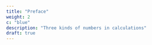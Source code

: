 ```yaml
---
title: "Preface"
weight: 2
c: "blue"
description: "Three kinds of numbers in calculations"
draft: true
---
```


<!-- 
Preface 
IN the study of history, the attention of the
drawn by a peculiar charm towards
those epochs, at which nations, after having
observer
is
secured their independence externally, strive
to obtain
an inward guarantee
by acquiring eminence
in every art of
for their
power,
and
as great in science
peace as they have already
Such an epoch was,
tained in the field of war.
in the
history of the
at-
Arabs, that of the Caliphs
AL MANSUR, HARUN AL RASHID, and AL
MAM UN,
the
illustrious
CHARLEMAGNE;
in the
is
of
which era,
to the public, a new
to the glory of
volume now offered
monument
contemporaries
endeavoured to be raised.
ABU ABDALLAH MOHAMMED BEN MUSA,
of
Khowarezm, who
face,
appears, from his pre-
it
wrote this Treatise at the
Caliph
AL
MAM UN,
was
command
for a long
time consi-
dered as the original inventor of Algebra.
ars olim
of the
' '
^MAHOMETE, Mosis Arabisjilio,
umsumsit=  etenim hujus
rei locuples testis
Hac
initi-
LEO-vi
(
)
words with
NARDUS PISANUS." Such
which HIERONYMUS CARDANUS commences
his
to
are the
which he frequently refers
the work here translated, in a manner to
Ars Magna,
in
leave no doubt of
its identity.
That he was not the inventor of the Art,
now
well established
but that he was the
;
Mohammedan who wrote upon
asserted
in
KHALFA,
initial
*
I
Oriental
several
indebted
treatise
TAV FLUEGEL of Dresden,
from
this
part of
for a
my
^f^\ i_vX
be found
HAJI
us,* and
friend
Mr. Gus-
most interesting extract
HAJI KHALFA'S work.
nuscript copies of the
first
work, cites the
now before
the kindness of
to
to
writers.
in his bibliographical
words of the
am
it, is
is
Complete ma-
are very scarce.
The
only two which I have hitherto had an opportunity of exa-
mining (the one bought
in
Egypt by Dr. EHRENBERG,
and now deposited in the Royal Library
among RICH'S
collection in the British
at Berlin
Museum)
abridgments of the original compilation,
tation
The
of the
initial
words of each work
is
in
the other
are only
which the quo-
generally omitted.
prospect of an edition and Latin translation of the
complete original work,
to
be published by Mr. FLUEGEL,
under the auspices of the Oriental Translation Committee,
must under such circumstances be most
gratifying
friends of Asiatic literature.
to
allvii
(
two
states, in
)
distinct passages, that its author,
MOHAMMED BEN MUSA,
man who had
was the
first
Mussul-
ever written on the solution of
problems by the rules of completion and reduc-
Two
tion.
from which the text of the present
nuscript
edition
marginal notes in the Oxford ma-
is
whose
writer,
and an anonymous Arabic
taken
Bibliotheca Philosophorum is fre-
quently quoted by CASIRI,* likewise maintain
that this production of
was the
first
MOHAMMED BEN MUSA
work written on the subject^ by a
Mohammedan.
ZJ
,
The
+
the first
^ <LJ
first
T. i.
426. 428.
of these marginal notes stands at the top of
page of the manuscript, and reads thus
^ j
fljUUj j-Jl
CASIRI
written in the twelfth century.
Bibliotheca Arabica Escurialensis,
UgJ j
4
fU! J
Jj*l\ Juij!
book written on (the
and reduction by a
fljlsUj
U^
j^\
^ J^
"
art of calculating
Mohammedan
author has introduced into
it
= 
on
J
= 
j--^
This
is
iJJfe
Jjt
<-A
the
first
by) completion
this
account the
rules of various kinds,
in
order to render useful the very rudiments of Algebra."
The
other scholium stands farther on
which
p. 177.
I
have referred
in
my
= 
it
is
notes to the
the
same
to
Arabic text,viii
(
From
manner
the
in
)
in
which our author,
he had under-
speaks of the task
cannot infer that he claimed to be the
his preface,
taken,
we
encouraged him
gebra= 
imply
Caliph AL MAMUN
to write a popular work on Al-
He says that the
inventor.
an expression which would seem to
that other treatises were then already
extant.
From a formula
ference of the circle,
itself
for finding the
which occurs
(Text p. 51, Transl. p. 72),
circum-
in the
I
work
have, in a
drawn the conclusion, that part of the in-
formation comprised in this volume was derived
note,
from an Indian source
;
a conjecture which
is
supported by the direct assertion of the author
by CA-
That MOHAMMED BEN MUSA
of the Bibliotheca Philosophorum quoted
SIRI (i.426, 428).
was conversant with Hindu
science,
is
further
evident from the fact* that he abridged, at
MAMUN'S
request
but before the accession of
that prince to the caliphat
* Related
by EBN AL
nomical tables.
sertation,
&c.
CASIRJ,
AL
AD AMI
i.
p. Ixiv. Ixxii.
the
in the
427, 428.
Sindhind, or
preface to his astro-
COLEBROOKEJ
Dis-astronomical
translated
tables,
by
MOHAM-
MED BEX IBRAHIM AL FAZARI from
work of an Indian astronomer who visited the
court of
ALMANSUR
the
in the 156th
year of the
Hejira (A.D. 773).
The
science as taught
MUSA,
in the treatise
by
now
MOHAMMED BEN
before us, does not
extend beyond quadratic equations,
including
problems with an affected square. These he
solves
by the same
which are followed by
DIOPHANTUS*, and which are taught, though
less
rules
comprehensively, by the Hindu mathemati-
ciansf.
That he should have borrowed from
DIOPHANTUS
is
not at
all
probable
;
for
it
does
not appear that the Arabs had any knowledge
of
DIOPHANTUS' work
before the middle of the
fourth century after the Hejira,
WAFA BUZJANI
rendered
* See
DIOPHANTUS,
it
when ABU'L-
into ArabicJ.
Introd. 11.
Vtjaganita, p.
and Book
iv.
It
pro-
blems 32 and 33.
+
Lilavati,
BROOKE'S
p.
29,
347,
of Mr. COLE-
translation.
| CASIUI
Bibl.
Arab. Escur.
Dissertation, &c. p. Ixxii.
b
i.
433.
COLEBUOOKE'Sis far more probable that the Arabs received
their first
Hindus,
notation
from the
knowledge of Algebra
furnished them with the decimal
of numerals, and with various im-
who
portant points
of mathematical
and astrono-
mical information.
But under whatever obligation our author
may be
to the Hindus, as to the subject matter
of his performance, he seems to have been in-
manner of
dependent of them in the
ing and treating at least the
he follows
in
in
it
= 
expounding his
digest-
method which
rules,
as well as
showing their application, differs considerably
from that of the Hindu mathematical writers.
BnASKARAand BRAHMAGUPTA
cal precepts,
give dogmati-
unsupported by argument, which,
even by the metrical form in which they are
expressed, seem to address themselves rather
to the
memory than
to the reasoning faculty
of the learner=  MOHAMMED
in simple prose, and establishes
by geometrical
illustrations.
gives
his
rules
their accuracy
The Hindus
give
comparatively few examples, and are fond of
investing the statement of their problems inxi
(
rhetorical
pomp
= 
the Arab, on the contrary,
remarkably rich
is
)
in
examples, but he intro-
duces them with the same perspicuous simpli-
city of style
which distinguishes
his rules.
In
solving their problems, the Hindus are satisfied
with pointing at the
result,
and
at the principal
intermediate steps which lead to
it
= 
the Arab
shows the working of each example
at full
length, keeping his view constantly fixed
upon
the two sides of the equation, as upon the two
scales
and showing how any
of a balance,
alteration in one side
is
counterpoised by a cor-
responding change in the other.
Besides the few facts which have already
been mentioned in the course of
little
He
or nothing
lived
is
known
this preface,
of our Author's
life.
and wrote under the caliphat of
AL
MAMUN, and must therefore be distinguished
from ABU JAFAR MOHAMMED BEN MUSA*,
The
father of the latter,
MUSA BEN SHAKER,
whose
native country I do not find recorded, had been a robber
or bandit
in
the
earlier part of his life, but
wards found means
Caliph
AL-MAMUN
;
to attach
who,
had
after-
himself to the court of the
after
MUSA'S death, took care ofwho
likewise a mathematician and astronomer,
under the
flourished
Caliph
AL MOTADED
(who reigned A.H. 279-289, A.D. 892-902).
AL HASSAN. (ABILFARAGII
i.
Histor.
Dyn.
p.
We
mathematics and astronomy.
in
ABULFARAJ
280.
CASIRI,
Each of the sons subsequently distinguished
386. 418).
himself
(/.
c.
p.
281) and from
learn from
KHALLIKAN
F>BN
THABET BEN KORRAH, the well-
^
<*^^) that
iy
of the Almagest, was indebted
translator
known
(art.
HAMMED
men of
j
IrsJUas
s^s
^^
^
\
9
L?lj
(THABET BEN KORRAH)
^"
X\j3
nions to
cT*
t
f)
Harran, and established
left
till MOHAMMED
arrived there, on his return from the Greek domi-
himself at Kafratutha, where he remained
MUSA
and the
EBN KIIALLI-
science at the court of that caliph.
^
MO-
to
AL MOTADED,
for his introduction to
KAN'S words are= 
BEN
and
MOHAMMED, AHMED,
the education of his three sons,
Bagdad. The latter became acquainted with THABET
and on seeing his skill
company him to
lodge at
his
own
and sagacity, invited THABET
Bagdad, where
to ac-
MOHAMMED made him
house, introduced him to the Caliph, and
procured him an appointment
in the
body of astronomers."
EBN KHALLIKAN here speaks of MOHAMMED BEN MUSA
of a
well-known individual
no special
article to
= 
he has however
an account of his
life.
It
is
as
devoted
possibleThe manuscript from whence the
present edition
and which
taken
is
copy the existence of which
able to trace
treatises
Hunt. 214,
It
have as yet been
is,
together with three
and
on Arithmetic
and bears
fol.,
Algebra,
volume marked CMXVIII.
the
contained in
the only
is
preserved in the Bodleian col-
is
lection at Oxford.
other
I
text of the
the date of the
A.H. 743 (A. D. 1342).
transcription
It
is
written in a plain and legible hand, but unfor-
tunately destitute
points
= 
of most of the diacritical
a deficiency which has often been very
sensibly felt
;
for
though the nature of the sub-
ject matter can but seldom leave a doubt as to
the general import of a sentence, yet the true
reading of some passages, and the precise in-
terpretation of others,
scurity.
remain involved in ob-
Besides, there occur several omissions
of words, and even
also instances of
of entire sentences
here mentioned, was undertaken
ancient
and
words or short passages writ-
that the tour into the provinces of the Eastern
pire
;
in
Roman Em-
search of some
Greek works on mathematics or astronomy.xiv
(
)
ten twice over, or words foreign to the sense in-
In printing the Arabic
troduced into the text.
have included in brackets
part, I
words which
I
I
of those
found in the manuscript, the
genuineness of which
such as
many
I
inserted from
and also
suspected,
my own
conjecture, to
supply an apparent hiatus.
The margin of the manuscript is partially filled
with scholia in a very small and almost illegible
character, a few specimens of which will be found
in the notes appended
of them are marked
to
my translation. Some
as being extracted from a
commentary (^A) by AL MOZAIHAFI*, pro-
bably the same author, whose full name is JE-
MALEDDIN ABU ABDALLAH MOHAMMED BEN
OMAR
AL JAZA'if AL MOZAIHAFI, and whose
" Introduction to
Arithmetic," (c^L^l
aUjJU)
^
is
MOHAM-
contained in the same volume with
MED'S work
in the
Numerals are
* Wherever
Bodleian library.
in the text of the
have met with
I
without the diacritical points
tion rests
(
on mere conjecture.
( ?
)
this
-Rocr *Jl
r
?
work always
name,
and
it
my
is
written
pronuncia-xv
(
expressed by words
= 
)
figures are only used in
some of the diagrams, and
in a
few marginal
notes.
The work had been only briefly mentioned
in
URIS' catalogue of the Bodleian manuscripts.
Mr. H.T.
COLEBROOKE
more general
notice,
first
introduced
it
to
inserting a full account
by
of it, with an English translation of the direc-
and
"
Dissertation"
compound, into the notes of the
"
prefixed to his invaluable work,
Algebra, with
tions for the solution of equations, simple
Arithmetic and Mensuration,
from
the Sanscrit
of Brahmegupta and Bhascara" (London, 1817,
4to. pages Ixxv-lxxix.)
The account
BROOKE
of the
work given by Mr. COLE-
excited the attention of a highly dis-
tinguished friend of mathematical science,
encouraged
me
to
translation of the
undertake an edition and
whole and who has taken the
= 
kindest interest in the execution of
He
who
my
task.
has with great patience and care revised
and corrected
my translation,
and has furnished
the commentary, subjoined to the text, in the
form of
common
algebraic notation.
But
my(
obligations to
for his
xvi
)
him are not confined
to this only
luminous advice has enabled
come many difficulties, which,
to
me
;
to over-
my own limit-
ed proficiency in mathematics, would have been
almost insurmountable.
In some notes on the Arabic text which are
appended to
my translation, I have endeavoured,
much
not so
to elucidate, as to point out for
m
further enquiry, a
few circumstances connected
with the history of Algebra.
The comparisons
drawn between the Algebra of the Arabs and
that of the early Italian writers might
perhaps
have been more numerous and more detailed
but
my
;
enquiry was here restricted by the
want of some important works.
MONTUCLA,
COSSALI, HUTTON, and the Basil edition of
CARDANUS' Ars magna, were
which
I
the only sources
had the opportunity of consulting.THE AUTHOR'S PREFACE.
NAME OF GOD, GRACIOUS AND MERCIFUL!
IN THE
This work was written by
He commences
KHOWAREZM.
Praised be
deserve
as
it
by
MOHAMMED BEN MUSA,
God
for his
press our thanks,
to his
thus
= 
bounty towards those who
their virtuous acts
by him prescribed
it
of
= 
in performing which,
adoring creatures, we ex-
and render ourselves worthy of the
continuance (of his mercy), and preserve ourselves from
change
= 
power,
MED
(on
acknowledging
bending before
his might,
and revering his greatness
whom may the blessing of
!
He
God
sent
his
MOHAM-
repose
with
!)
the mission of a prophet, long after any messenger
from above had appeared,
when
justice
had
fallen
into neglect, and when the true way of life
for in vain. Through him he cured of blindness,
saved
through
him from
perdition,
was sought
and
and increasedTil.
was small,
through him what before
and
was scattered.
through him what before
God
our Lord
!
and may
names be hallowed
all his
God; and may
Praised be
his glory increase,
besides
whom
his benediction rest
the Prophet and on his descendants
on
collected
and may
there
is
no
MOHAMMED
!
The learned in times which have passed away, and
among nations which have ceased to exist, were con-
stantly employed in writing books on the several de-
partments of science and on the various branches of
knowledge, bearing in mind those that were to come
after
them, and hoping for a reward proportionate to
their ability,
and trusting that
meet with acknowledgment,
their endeavours
attention,
would
and remem-
content as they were even with a small degree
brance
of praise; small,
if
compared with the pains which they
had undergone, and the
difficulties
which they had
encountered in revealing the secrets and obscurities of
science.
(2)
Some
applied themselves to obtain information which
was not known before them, and
others
left
by
commented upon the
their predecessors,
left it to
difficulties in
posterity
;
the works
and defined the best method
(of study), or rendered the access (to science) easier or(
placed
it
3
more within reach
)
others again discovered
;
mistakes in preceding works, and
arranged that which
was confused, or adjusted what was irregular, and cor-
rected the faults of their fellow-labourers, without arro-
gance towards them, or taking pride in what they did
themselves.
That fondness
guished the
for science,
by which
IMAM AL MAMUN,
the
God
has distin-
Commander
He
Faithful (besides the caliphat which
of the
has vouchsafed
unto him by lawful succession, in the robe of which He
has invested him, and with the honours of which He
has adorned him),
which he shows
that affability
and condescension
to the learned, that
promptitude with
which he protects and supports them in the elucida-
tion of obscurities
has encouraged
and
me
in the
removal of
difficulties,
compose a short work on Cal-
to
culating by (the rules of) Completion and Reduction,
confining
metic,
it
to
such as
what
is
men
easiest
and most useful
constantly
require in
inheritance, legacies, partition, law-suits,
and
in all their dealings with
the measuring of lands,
metrical computation,
sorts
in arith-
cases of
and
trade,
one another, or where
the digging of canals,
geo-
and other objects of various
and kinds are concerned
relying on the good-4
(
ness of
my
)
and hoping that che
intention therein,
learned will reward
it,
by obtaining
me) through
(for
their prayers the excellence of the Divine mercy= 
in requital of which,
may
the abundant bounty of
dence
in
rests with
Him
I
put
lime Throne.
God,
in
my trust.
May
the choicest blessings
God
be theirs
!
My
confi-
this as in every
thing,
He
is
the
!
and
Lord of the Sub-
His blessing descend upon
prophets and heavenly messengers
and
all
theMOHAMMED BEN MUSA'S -->

